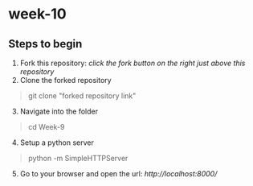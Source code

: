 # week-10

## Steps to begin
1. Fork this repository: _click the fork button on the right just above this repository_
2. Clone the forked repository
> git clone "forked repository link"

3. Navigate into the folder
> cd Week-9

4. Setup a python server
> python -m SimpleHTTPServer

5. Go to your browser and open the url: _http://localhost:8000/_
